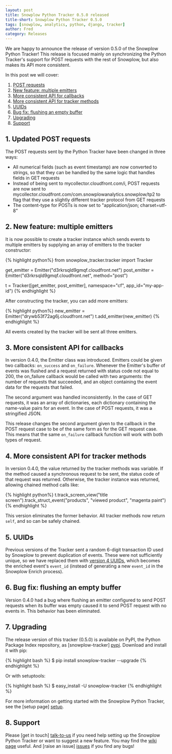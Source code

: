 ```yaml
---
layout: post
title: Snowplow Python Tracker 0.5.0 released
title-short: Snowplow Python Tracker 0.5.0
tags: [snowplow, analytics, python, django, tracker]
author: Fred
category: Releases
---
```


We are happy to announce the release of version 0.5.0 of the Snowplow Python Tracker! This release is focused mainly on synchronizing the Python Tracker's support for POST requests with the rest of Snowplow, but also makes its API more consistent.

In this post we will cover:

1. [POST requests](/blog/2014/08/13/snowplow-python-tracker-0.5.0-released/#post)
2. [New feature: multiple emitters](/blog/2014/08/13/snowplow-python-tracker-0.5.0-released/#multiple-emitters)
3. [More consistent API for callbacks](/blog/2014/08/13/snowplow-python-tracker-0.5.0-released/#on-failure)
4. [More consistent API for tracker methods](/blog/2014/08/13/snowplow-python-tracker-0.5.0-released/#return-value)
5. [UUIDs](/blog/2014/08/13/snowplow-python-tracker-0.5.0-released/#uuid)
6. [Bug fix: flushing an empty buffer](/blog/2014/08/13/snowplow-python-tracker-0.5.0-released/#empty-buffer)
7. [Upgrading](/blog/2014/08/13/snowplow-python-tracker-0.5.0-released/#upgrading)
8. [Support](/blog/2014/08/13/snowplow-python-tracker-0.5.0-released/#support)

<!--more-->

<h2><a name="post">1. Updated POST requests</a></h2>

The POST requests sent by the Python Tracker have been changed in three ways:

* All numerical fields (such as event timestamp) are now converted to strings, so that they can be handled by the same logic that handles fields in GET requests
* Instead of being sent to mycollector.cloudfront.com/i, POST requests are now sent to mycollector.cloudfront.com/com.snowplowanalytics.snowplow/tp2 to flag that they use a slightly different tracker protocol from GET requests
* The content-type for POSTs is now set to "application/json; charset=utf-8"

<h2><a name="multiple-emitters">2. New feature: multiple emitters</a></h2>

It is now possible to create a tracker instance which sends events to multiple emitters by supplying an array of emitters to the tracker constructor:

{% highlight python%}
from snowplow_tracker.tracker import Tracker

get_emitter = Emitter("d3rkrsqld9gmqf.cloudfront.net")
post_emitter = Emitter("d3rkrsqld9gmqf.cloudfront.net", method="post")

t = Tracker([get_emitter, post_emitter], namespace="cf", app_id="my-app-id")
{% endhighlight %}

After constructing the tracker, you can add more emitters:

{% highlight python%}
new_emitter = Emitter("drywb53f72ag6j.cloudfront.net")
t.add_emitter(new_emitter)
{% endhighlight %}

All events created by the tracker will be sent all three emitters.

<h2><a name="on-failure">3. More consistent API for callbacks</a></h2>

In version 0.4.0, the Emitter class was introduced. Emitters could be given two callbacks: `on_success` and `on_failure`. Whenever the Emitter's buffer of events was flushed and a request returned with status code not equal to 200, the on_failure callback would be called with two arguments: the number of requests that succeeded, and an object containing the event data for the requests that failed.

The second argument was handled inconsistently. In the case of GET requests, it was an array of dictionaries, each dictionary containing the name-value pairs for an event. In the case of POST requests, it was a stringified JSON.

This release changes the second argument given to the callback in the POST request case to be of the same form as for the GET request case. This means that the same `on_failure` callback function will work with both types of request.

<h2><a name="return-value">4. More consistent API for tracker methods</a></h2>

In version 0.4.0, the value returned by the tracker methods was variable. If the method caused a synchronous request to be sent, the status code of that request was returned. Otherwise, the tracker instance was returned, allowing chained method calls like:

{% highlight python%}
t.track_screen_view("title screen").track_struct_event("products", "viewed product", "magenta paint")
{% endhighlight %}

This version eliminates the former behavior. All tracker methods now return `self`, and so can be safely chained.

<h2><a name="uuid">5. UUIDs</a></h2>

Previous versions of the Tracker sent a random 6-digit transaction ID used by Snowplow to prevent duplication of events. These were not sufficiently unique, so we have replaced them with [version 4 UUIDs][uuid], which becomes the enriched event's `event_id` (instead of generating a new `event_id` in the Snowplow Enrich process).

<h2><a name="empty-buffer">6. Bug fix: flushing an empty buffer</a></h2>

Version 0.4.0 had a bug where flushing an emitter configured to send POST requests when its buffer was empty caused it to send POST request with no events in. This behavior has been eliminated.

<h2><a name="upgrading">7. Upgrading</a></h2>

The release version of this tracker (0.5.0) is available on PyPI, the Python Package Index repository, as [snowplow-tracker] [pypi]. Download and install it with pip:

{% highlight bash %}
$ pip install snowplow-tracker --upgrade
{% endhighlight %}

Or with setuptools:

{% highlight bash %}
$ easy_install -U snowplow-tracker
{% endhighlight %}

For more information on getting started with the Snowplow Python Tracker, see the [setup page] [setup].

<h2><a name="support">8. Support</a></h2>

Please [get in touch] [talk-to-us] if you need help setting up the Snowplow Python Tracker or want to suggest a new feature. You may find the [wiki page][wiki] useful. And [raise an issue] [issues] if you find any bugs!


[repo]: https://github.com/snowplow/snowplow-python-tracker
[uuid]: http://en.wikipedia.org/wiki/Universally_unique_identifier#Version_4_.28random.29
[pypi]: https://pypi.python.org/pypi/snowplow-tracker/0.3.0
[setup]: https://github.com/snowplow/snowplow/wiki/Python-tracker-setup
[wiki]: https://github.com/snowplow/snowplow/wiki/Python-Tracker
[talk-to-us]: https://github.com/snowplow/snowplow/wiki/Talk-to-us
[issues]: https://github.com/snowplow/snowplow/issues
